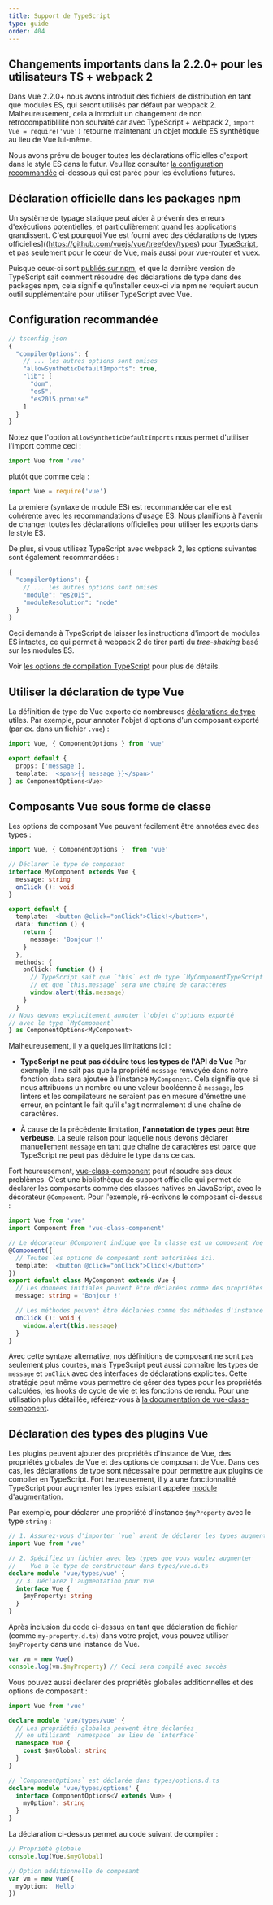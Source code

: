 ```yaml
---
title: Support de TypeScript
type: guide
order: 404
---
```


## Changements importants dans la 2.2.0+ pour les utilisateurs TS + webpack 2

Dans Vue 2.2.0+ nous avons introduit des fichiers de distribution en tant que modules ES, qui seront utilisés par défaut par webpack 2. Malheureusement, cela a introduit un changement de non retrocompatiblilité non souhaité car avec TypeScript + webpack 2, `import Vue = require('vue')` retourne maintenant un objet module ES synthétique au lieu de Vue lui-même.

Nous avons prévu de bouger toutes les déclarations officielles d'export dans le style ES dans le futur. Veuillez consulter [la configuration recommandée](#Configuration-recommandee) ci-dessous qui est parée pour les évolutions futures.

## Déclaration officielle dans les packages npm

Un système de typage statique peut aider à prévenir des erreurs d'exécutions potentielles, et particulièrement quand les applications grandissent. C'est pourquoi Vue est fourni avec des déclarations de types officielles]((https://github.com/vuejs/vue/tree/dev/types) pour [TypeScript](https://www.typescriptlang.org/), et pas seulement pour le cœur de Vue, mais aussi pour [vue-router](https://github.com/vuejs/vue-router/tree/dev/types) et [vuex](https://github.com/vuejs/vuex/tree/dev/types).

Puisque ceux-ci sont [publiés sur npm](https://unpkg.com/vue/types/), et que la dernière version de TypeScript sait comment résoudre des déclarations de type dans des packages npm, cela signifie qu'installer ceux-ci via npm ne requiert aucun outil supplémentaire pour utiliser TypeScript avec Vue.

## Configuration recommandée

``` js
// tsconfig.json
{
  "compilerOptions": {
    // ... les autres options sont omises
    "allowSyntheticDefaultImports": true,
    "lib": [
      "dom",
      "es5",
      "es2015.promise"
    ]
  }
}
```

Notez que l'option `allowSyntheticDefaultImports` nous permet d'utiliser l'import comme ceci :

``` js
import Vue from 'vue'
```

plutôt que comme cela :

``` js
import Vue = require('vue')
```

La premiere (syntaxe de module ES) est recommandée car elle est cohérente avec les recommandations d'usage ES. Nous planifions à l'avenir de changer toutes les déclarations officielles pour utiliser les exports dans le style ES.

De plus, si vous utilisez TypeScript avec webpack 2, les options suivantes sont également recommandées :

``` js
{
  "compilerOptions": {
    // ... les autres options sont omises
    "module": "es2015",
    "moduleResolution": "node"
  }
}
```

Ceci demande à TypeScript de laisser les instructions d'import de modules ES intactes, ce qui permet à webpack 2 de tirer parti du *tree-shaking* basé sur les modules ES.

Voir [les options de compilation TypeScript](https://www.typescriptlang.org/docs/handbook/compiler-options.html) pour plus de détails.

## Utiliser la déclaration de type Vue

La définition de type de Vue exporte de nombreuses [déclarations de type](https://github.com/vuejs/vue/blob/dev/types/index.d.ts) utiles. Par exemple, pour annoter l'objet d'options d'un composant exporté (par ex. dans un fichier `.vue`) :

``` ts
import Vue, { ComponentOptions } from 'vue'

export default {
  props: ['message'],
  template: '<span>{{ message }}</span>'
} as ComponentOptions<Vue>
```

## Composants Vue sous forme de classe

Les options de composant Vue peuvent facilement être annotées avec des types :

``` ts
import Vue, { ComponentOptions }  from 'vue'

// Déclarer le type de composant
interface MyComponent extends Vue {
  message: string
  onClick (): void
}

export default {
  template: '<button @click="onClick">Click!</button>',
  data: function () {
    return {
      message: 'Bonjour !'
    }
  },
  methods: {
    onClick: function () {
      // TypeScript sait que `this` est de type `MyComponentTypeScript`
      // et que `this.message` sera une chaîne de caractères
      window.alert(this.message)
    }
  }
// Nous devons explicitement annoter l'objet d'options exporté
// avec le type `MyComponent`
} as ComponentOptions<MyComponent>
```

Malheureusement, il y a quelques limitations ici :

- __TypeScript ne peut pas déduire tous les types de l'API de Vue__ Par exemple, il ne sait pas que la propriété `message` renvoyée dans notre fonction `data` sera ajoutée à l'instance `MyComponent`. Cela signifie que si nous attribuons un nombre ou une valeur booléenne à `message`, les linters et les compilateurs ne seraient pas en mesure d'émettre une erreur, en pointant le fait qu'il s'agit normalement d'une chaîne de caractères.

- À cause de la précédente limitation, __l'annotation de types peut être verbeuse__. La seule raison pour laquelle nous devons déclarer manuellement `message` en tant que chaîne de caractères est parce que TypeScript ne peut pas déduire le type dans ce cas.

Fort heureusement, [vue-class-component](https://github.com/vuejs/vue-class-component) peut résoudre ses deux problèmes. C'est une bibliothèque de support officielle qui permet de déclarer les composants comme des classes natives en JavaScript, avec le décorateur `@Component`. Pour l'exemple, ré-écrivons le composant ci-dessus :

``` ts
import Vue from 'vue'
import Component from 'vue-class-component'

// Le décorateur @Component indique que la classe est un composant Vue
@Component({
  // Toutes les options de composant sont autorisées ici.
  template: '<button @click="onClick">Click!</button>'
})
export default class MyComponent extends Vue {
  // Les données initiales peuvent être déclarées comme des propriétés de l'instance
  message: string = 'Bonjour !'

  // Les méthodes peuvent être déclarées comme des méthodes d'instance
  onClick (): void {
    window.alert(this.message)
  }
}
```

Avec cette syntaxe alternative, nos définitions de composant ne sont pas seulement plus courtes, mais TypeScript peut aussi connaître les types de `message` et `onClick` avec des interfaces de déclarations explicites. Cette stratégie peut même vous permettre de gérer des types pour les propriétés calculées, les hooks de cycle de vie et les fonctions de rendu. Pour une utilisation plus détaillée, référez-vous à [la documentation de vue-class-component](https://github.com/vuejs/vue-class-component#vue-class-component).

## Déclaration des types des plugins Vue

Les plugins peuvent ajouter des propriétés d'instance de Vue, des propriétés globales de Vue et des options de composant de Vue. Dans ces cas, les déclarations de type sont nécessaire pour permettre aux plugins de compiler en TypeScript. Fort heureusement, il y a une fonctionnalité TypeScript pour augmenter les types existant appelée [module d'augmentation](https://www.typescriptlang.org/docs/handbook/declaration-merging.html#module-augmentation).

Par exemple, pour déclarer une propriété d'instance `$myProperty` avec le type `string` :

``` ts
// 1. Assurez-vous d'importer `vue` avant de déclarer les types augmentés
import Vue from 'vue'

// 2. Spécifiez un fichier avec les types que vous voulez augmenter
//    Vue a le type de constructeur dans types/vue.d.ts
declare module 'vue/types/vue' {
  // 3. Déclarez l'augmentation pour Vue
  interface Vue {
    $myProperty: string
  }
}
```

Après inclusion du code ci-dessus en tant que déclaration de fichier (comme `my-property.d.ts`) dans votre projet, vous pouvez utiliser `$myProperty` dans une instance de Vue.

```ts
var vm = new Vue()
console.log(vm.$myProperty) // Ceci sera compilé avec succès
```

Vous pouvez aussi déclarer des propriétés globales additionnelles et des options de composant :

```ts
import Vue from 'vue'

declare module 'vue/types/vue' {
  // Les propriétés globales peuvent être déclarées
  // en utilisant `namespace` au lieu de `interface`
  namespace Vue {
    const $myGlobal: string
  }
}

// `ComponentOptions` est déclarée dans types/options.d.ts
declare module 'vue/types/options' {
  interface ComponentOptions<V extends Vue> {
    myOption?: string
  }
}
```

La déclaration ci-dessus permet au code suivant de compiler :

```ts
// Propriété globale
console.log(Vue.$myGlobal)

// Option additionnelle de composant
var vm = new Vue({
  myOption: 'Hello'
})
```
